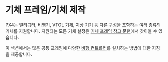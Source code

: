 # 기체 프레임/기체 제작

PX4는 멀티콥터, 비행기, VTOL 기체, 지상 기기 등 다른 구성을 포함하는 여러 종류의 기체를 지원합니다. 지원되는 모든 기체 설정은 [기체 프레임 참고 문헌](../airframes/airframe_reference.md)에서 찾아볼 수 있습니다.

이 섹션에서는 많은 공통 프레임에 다양한 [비행 컨트롤러](../flight_controller/README.md)를 설치하는 방법에 대한 지침을 제공합니다.